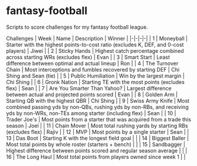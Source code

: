 # fantasy-football
Scripts to score challenges for my fantasy football league.

Challenges
| Week | Name | Description | Winner |
|-|-|-|-|
| 1 | Moneyball | Starter with the highest points-to-cost ratio (excludes K, DEF, and 0-cost players) | Jiwei |
| 2 | Sticky Hands | Highest catch percentage combined across starting WRs (excludes flex) | Evan |
| 3 | Smart Start | Least difference between optimal and actual lineup | Ron |
| 4 | The Turnover Chain | Most interceptions and fumbles recovered by starting DEF | Chi Shing and Sean (tie) |
| 5 | Public Humiliation | Win by the largest margin | Chi Shing |
| 6 | Gronk Nation | Starting TE with the most points (excludes flex) | Sean |
| 7 | Are You Smarter Than Yahoo? | Largest difference between actual and projected points scored | Evan |
| 8 | Golden Arm | Starting QB with the highest QBR | Chi Shing |
| 9 | Swiss Army Knife | Most combined passing yds by non-QBs, rushing yds by non-RBs, and receiving yds by non-WRs, non-TEs among starter (including flex) | Sean |
| 10 | Trader Joe's | Most points from a starter that was acquired from a trade this season | Joel |
| 11 | Chain Mover | Most total rushing yards by starting RBs (excludes flex) | Rajiv |
| 12 | MVP | Most points by a single starter | Sean |
| 13 | Das Boot | Starting K with the longest field goal |  |
| 14 | Biggest Baller | Most total points by whole roster (starters + bench) |  |
| 15 | Sandbagger | Highest difference between points scored and regular season average |  |
| 16 | The Long Haul | Most total points from players owned since week 1 |  |
